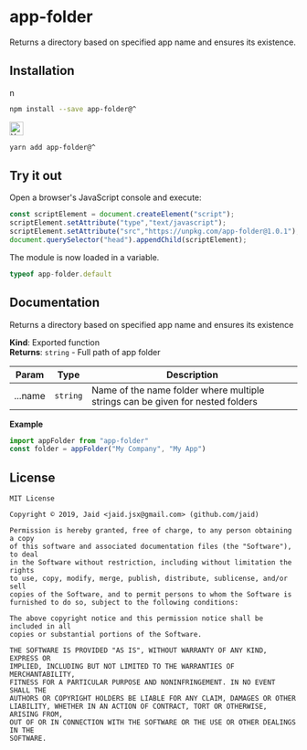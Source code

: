 # app-folder


Returns a directory based on specified app name and ensures its existence.

## Installation
<a href='https://npmjs.com/package/app-folder'><img alt='npm logo' src='https://raw.githubusercontent.com/npm/logos/master/npm%20logo/npm-logo-red.png' height=16/></a>
```bash
npm install --save app-folder@^
```
<a href='https://yarnpkg.com/package/app-folder'><img alt='Yarn logo' src='https://raw.githubusercontent.com/yarnpkg/assets/master/yarn-kitten-full.png' height=24/></a>
```bash
yarn add app-folder@^
```


## Try it out
Open a browser's JavaScript console and execute:

```javascript
const scriptElement = document.createElement("script");
scriptElement.setAttribute("type","text/javascript");
scriptElement.setAttribute("src","https://unpkg.com/app-folder@1.0.1");
document.querySelector("head").appendChild(scriptElement);
```

The module is now loaded in a variable.

```javascript
typeof app-folder.default
```

## Documentation
Returns a directory based on specified app name and ensures its existence

**Kind**: Exported function  
**Returns**: <code>string</code> - Full path of app folder  

| Param | Type | Description |
| --- | --- | --- |
| ...name | <code>string</code> | Name of the name folder where multiple strings can be given for nested folders |

**Example**  
```javascript
import appFolder from "app-folder"
const folder = appFolder("My Company", "My App")
```


## License
```text
MIT License

Copyright © 2019, Jaid <jaid.jsx@gmail.com> (github.com/jaid)

Permission is hereby granted, free of charge, to any person obtaining a copy
of this software and associated documentation files (the "Software"), to deal
in the Software without restriction, including without limitation the rights
to use, copy, modify, merge, publish, distribute, sublicense, and/or sell
copies of the Software, and to permit persons to whom the Software is
furnished to do so, subject to the following conditions:

The above copyright notice and this permission notice shall be included in all
copies or substantial portions of the Software.

THE SOFTWARE IS PROVIDED "AS IS", WITHOUT WARRANTY OF ANY KIND, EXPRESS OR
IMPLIED, INCLUDING BUT NOT LIMITED TO THE WARRANTIES OF MERCHANTABILITY,
FITNESS FOR A PARTICULAR PURPOSE AND NONINFRINGEMENT. IN NO EVENT SHALL THE
AUTHORS OR COPYRIGHT HOLDERS BE LIABLE FOR ANY CLAIM, DAMAGES OR OTHER
LIABILITY, WHETHER IN AN ACTION OF CONTRACT, TORT OR OTHERWISE, ARISING FROM,
OUT OF OR IN CONNECTION WITH THE SOFTWARE OR THE USE OR OTHER DEALINGS IN THE
SOFTWARE.
```
